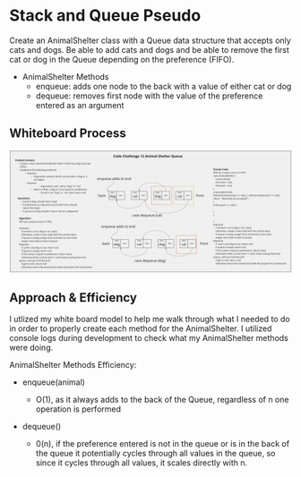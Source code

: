 # Stack and Queue Pseudo
<!-- Description of the challenge -->
Create an AnimalShelter class with a Queue data structure that accepts only cats and dogs. Be able to add cats and dogs and be able to remove the first cat or dog in the Queue depending on the preference (FIFO).
- AnimalShelter Methods
  - enqueue: adds one node to the back with a value of either cat or dog
  - dequeue: removes first node with the value of the preference entered as an argument

## Whiteboard Process
<!-- Embedded whiteboard image -->
![whiteboard img](./stack-queue-animal-shelter.png)

## Approach & Efficiency
<!-- What approach did you take? Discuss Why. What is the Big O space/time for this approach? -->
I utlized my white board model to help me walk through what I needed to do in order to properly create each method for the AnimalShelter. I utilized console logs during development to check what my AnimalShelter methods were doing.

AnimalShelter Methods Efficiency:
  - enqueue(animal) 
    - O(1), as it always adds to the back of the Queue, regardless of n one operation is performed

  - dequeue()
    - 0(n), if the preference entered is not in the queue or is in the back of the queue it potentially cycles through all values in the queue, so since it cycles through all values, it scales directly with n.
